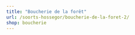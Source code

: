 ```yaml
---
title: "Boucherie de la forêt"
url: /soorts-hossegor/boucherie-de-la-foret-2/
shop: boucherie
---
```

